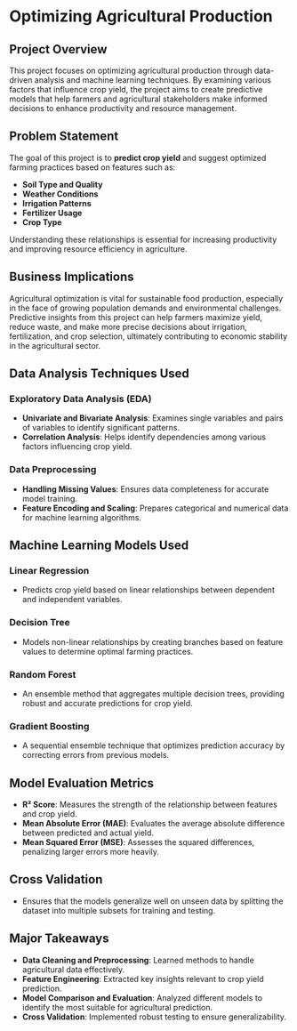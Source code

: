 # Optimizing Agricultural Production

## Project Overview

This project focuses on optimizing agricultural production through data-driven analysis and machine learning techniques. By examining various factors that influence crop yield, the project aims to create predictive models that help farmers and agricultural stakeholders make informed decisions to enhance productivity and resource management.

## Problem Statement

The goal of this project is to **predict crop yield** and suggest optimized farming practices based on features such as:

- **Soil Type and Quality**
- **Weather Conditions**
- **Irrigation Patterns**
- **Fertilizer Usage**
- **Crop Type**

Understanding these relationships is essential for increasing productivity and improving resource efficiency in agriculture.

## Business Implications

Agricultural optimization is vital for sustainable food production, especially in the face of growing population demands and environmental challenges. Predictive insights from this project can help farmers maximize yield, reduce waste, and make more precise decisions about irrigation, fertilization, and crop selection, ultimately contributing to economic stability in the agricultural sector.

## Data Analysis Techniques Used

### Exploratory Data Analysis (EDA)

- **Univariate and Bivariate Analysis**: Examines single variables and pairs of variables to identify significant patterns.
- **Correlation Analysis**: Helps identify dependencies among various factors influencing crop yield.

### Data Preprocessing

- **Handling Missing Values**: Ensures data completeness for accurate model training.
- **Feature Encoding and Scaling**: Prepares categorical and numerical data for machine learning algorithms.

## Machine Learning Models Used

### Linear Regression

- Predicts crop yield based on linear relationships between dependent and independent variables.

### Decision Tree

- Models non-linear relationships by creating branches based on feature values to determine optimal farming practices.

### Random Forest

- An ensemble method that aggregates multiple decision trees, providing robust and accurate predictions for crop yield.

### Gradient Boosting

- A sequential ensemble technique that optimizes prediction accuracy by correcting errors from previous models.

## Model Evaluation Metrics

- **R² Score**: Measures the strength of the relationship between features and crop yield.
- **Mean Absolute Error (MAE)**: Evaluates the average absolute difference between predicted and actual yield.
- **Mean Squared Error (MSE)**: Assesses the squared differences, penalizing larger errors more heavily.

## Cross Validation

- Ensures that the models generalize well on unseen data by splitting the dataset into multiple subsets for training and testing.

## Major Takeaways

- **Data Cleaning and Preprocessing**: Learned methods to handle agricultural data effectively.
- **Feature Engineering**: Extracted key insights relevant to crop yield prediction.
- **Model Comparison and Evaluation**: Analyzed different models to identify the most suitable for agricultural prediction.
- **Cross Validation**: Implemented robust testing to ensure generalizability.
